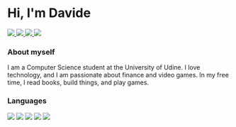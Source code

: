 # Hi, I'm Davide
<a href="https://www.linkedin.com/in/davide-altamura/" target="_blank"><img src="https://img.shields.io/badge/LinkedIn-0077B5?style=for-the-badge&logo=linkedin&logoColor=white"/> </a>
<a href="https://twitter.com/TheMaxi_7" target="_blank"><img src="https://img.shields.io/badge/X-000000?style=for-the-badge&logo=x&logoColor=white"/> </a>
<a href="https://discordapp.com/users/435781221440684033" target="_blank"><img src="https://img.shields.io/badge/Discord-5865F2?style=for-the-badge&logo=discord&logoColor=white"/> </a>
<a href="https://dee-ay-studio.itch.io/" target="_blank"><img src="https://img.shields.io/badge/Itch.io-FA5C5C?style=for-the-badge&logo=itchdotio&logoColor=white"/> </a>


### About myself
I am a Computer Science student at the University of Udine. I love technology, and I am passionate about finance and video games. In my free time, I read books, build things, and play games.
  
### Languages

<a href><img src="https://img.shields.io/badge/Python-FFD43B?style=for-the-badge&logo=python&logoColor=blue"/></a>
<img src="https://img.shields.io/badge/lua-%232C2D72.svg?style=for-the-badge&logo=lua&logoColor=white"/> 
<img src="https://img.shields.io/badge/C-00599C?style=for-the-badge&logo=c&logoColor=white"/>
<img src="https://img.shields.io/badge/C%23-239120?style=for-the-badge&logo=csharp&logoColor=white"/>
<img src="https://img.shields.io/badge/Dart-0175C2?style=for-the-badge&logo=dart&logoColor=white"/>

   
     	


 	
  

